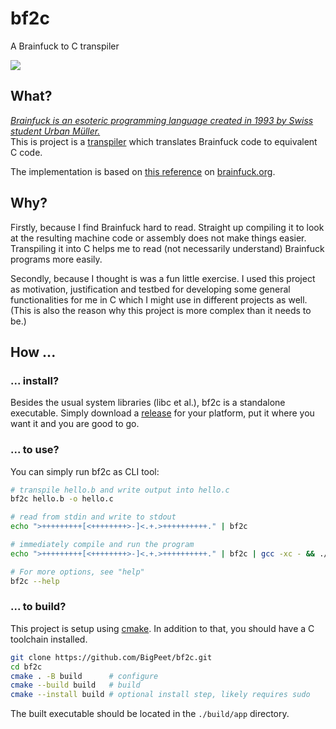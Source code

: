 # bf2c

A Brainfuck to C transpiler

![](https://github.com/BigPeet/bf2c/actions/workflows/cmake-multi-platform.yml/badge.svg)

## What?

*[Brainfuck is an esoteric programming language created in 1993 by Swiss student Urban Müller.](https://en.wikipedia.org/wiki/Brainfuck)*    
This is project is a [transpiler](https://en.wikipedia.org/wiki/Source-to-source_compiler) which translates Brainfuck code to equivalent C code.

The implementation is based on [this reference](https://brainfuck.org/brainfuck.html) on [brainfuck.org](https://brainfuck.org).

## Why?

Firstly, because I find Brainfuck hard to read.
Straight up compiling it to look at the resulting machine code or assembly does not make things easier.
Transpiling it into C helps me to read (not necessarily understand) Brainfuck programs more easily.

Secondly, because I thought is was a fun little exercise.
I used this project as motivation, justification and testbed for developing some general functionalities for me in C which I might use in different projects as well.
(This is also the reason why this project is more complex than it needs to be.)

## How ...

### ... install?

Besides the usual system libraries (libc et al.), bf2c is a standalone executable.
Simply download a [release](https://github.com/BigPeet/bf2c/releases) for your platform, put it where you want it and you are good to go.

### ... to use?

You can simply run bf2c as CLI tool:

```bash
# transpile hello.b and write output into hello.c
bf2c hello.b -o hello.c

# read from stdin and write to stdout
echo ">+++++++++[<++++++++>-]<.+.>++++++++++." | bf2c

# immediately compile and run the program
echo ">+++++++++[<++++++++>-]<.+.>++++++++++." | bf2c | gcc -xc - && ./a.out

# For more options, see "help"
bf2c --help
```

### ... to build?

This project is setup using [cmake](https://cmake.org/).
In addition to that, you should have a C toolchain installed.

```bash
git clone https://github.com/BigPeet/bf2c.git
cd bf2c
cmake . -B build      # configure
cmake --build build   # build
cmake --install build # optional install step, likely requires sudo
```

The built executable should be located in the `./build/app` directory.
